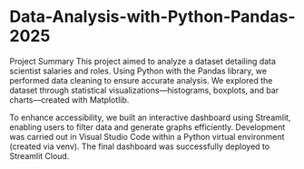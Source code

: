 # Data-Analysis-with-Python-Pandas-2025

Project Summary
This project aimed to analyze a dataset detailing data scientist salaries and roles. 
Using Python with the Pandas library, we performed data cleaning to ensure accurate analysis. 
We explored the dataset through statistical visualizations—histograms, boxplots, and bar charts—created with Matplotlib.

To enhance accessibility, we built an interactive dashboard using Streamlit, enabling users to filter data and generate graphs efficiently. 
Development was carried out in Visual Studio Code within a Python virtual environment (created via venv). 
The final dashboard was successfully deployed to Streamlit Cloud.
